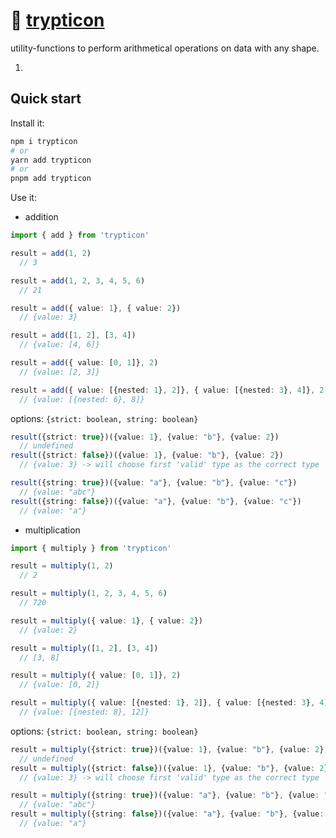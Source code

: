 # 🦖 [trypticon](https://tfwiki.net/mediawiki/images2/4/4f/TrypticonGenerations1.jpg)

utility-functions to perform arithmetical operations on data with any shape.<br/>

1. 

## Quick start

Install it:

```bash
npm i trypticon
# or
yarn add trypticon
# or
pnpm add trypticon
```

Use it:

- addition

```ts
import { add } from 'trypticon'

result = add(1, 2)
  // 3

result = add(1, 2, 3, 4, 5, 6)
  // 21

result = add({ value: 1}, { value: 2})
  // {value: 3}

result = add([1, 2], [3, 4])
  // {value: [4, 6]}

result = add({ value: [0, 1]}, 2)
  // {value: [2, 3]}

result = add({ value: [{nested: 1}, 2]}, { value: [{nested: 3}, 4]}, 2)
  // {value: [{nested: 6}, 8]}
```

options: `{strict: boolean, string: boolean}`

```ts
result({strict: true})({value: 1}, {value: "b"}, {value: 2})
  // undefined
result({strict: false})({value: 1}, {value: "b"}, {value: 2})
  // {value: 3} -> will choose first 'valid' type as the correct type

result({string: true})({value: "a"}, {value: "b"}, {value: "c"})
  // {value: "abc"}
result({string: false})({value: "a"}, {value: "b"}, {value: "c"})
  // {value: "a"}
```

- multiplication

```ts
import { multiply } from 'trypticon'

result = multiply(1, 2)
  // 2

result = multiply(1, 2, 3, 4, 5, 6)
  // 720

result = multiply({ value: 1}, { value: 2})
  // {value: 2}

result = multiply([1, 2], [3, 4])
  // [3, 8]

result = multiply({ value: [0, 1]}, 2)
  // {value: [0, 2]}

result = multiply({ value: [{nested: 1}, 2]}, { value: [{nested: 3}, 4]}, 2)
  // {value: [{nested: 8}, 12]}
```

options: `{strict: boolean, string: boolean}`

```ts
result = multiply({strict: true})({value: 1}, {value: "b"}, {value: 2})
  // undefined
result = multiply({strict: false})({value: 1}, {value: "b"}, {value: 2})
  // {value: 3} -> will choose first 'valid' type as the correct type

result = multiply({string: true})({value: "a"}, {value: "b"}, {value: "c"})
  // {value: "abc"}
result = multiply({string: false})({value: "a"}, {value: "b"}, {value: "c"})
  // {value: "a"}
```